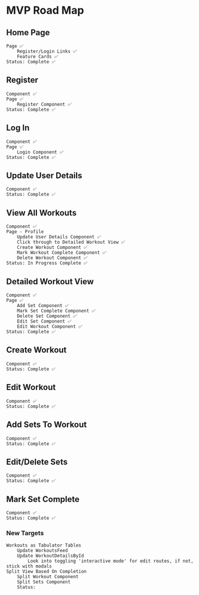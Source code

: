 # MVP Road Map

## Home Page
    Page ✅
        Register/Login Links ✅
        Feature Cards ✅
    Status: Complete ✅

## Register
    Component ✅
    Page ✅
        Register Component ✅
    Status: Complete ✅

## Log In
    Component ✅
    Page ✅
        Login Component ✅
    Status: Complete ✅

## Update User Details
    Component ✅
    Status: Complete ✅

## View All Workouts
    Component ✅
    Page - Profile
        Update User Details Component ✅
        Click through to Detailed Workout View ✅
        Create Workout Component ✅
        Mark Workout Complete Component ✅
        Delete Workout Component ✅
    Status: In Progress Complete ✅

## Detailed Workout View
    Component ✅
    Page ✅
        Add Set Component ✅
        Mark Set Complete Component ✅
        Delete Set Component ✅
        Edit Set Component ✅
        Edit Workout Component ✅
    Status: Complete ✅

## Create Workout
    Component ✅
    Status: Complete ✅

## Edit Workout
    Component ✅
    Status: Complete ✅

## Add Sets To Workout
    Component ✅
    Status: Complete ✅

## Edit/Delete Sets
    Component ✅
    Status: Complete ✅

## Mark Set Complete
    Component ✅
    Status: Complete ✅

### New Targets
    Workouts as Tabulator Tables
        Update WorkoutsFeed 
        Update WorkoutDetailsById
            Look into toggling 'interactive mode' for edit routes, if not, stick with modals
    Split View Based On Completion 
        Split Workout Component
        Split Sets Component
        Status: